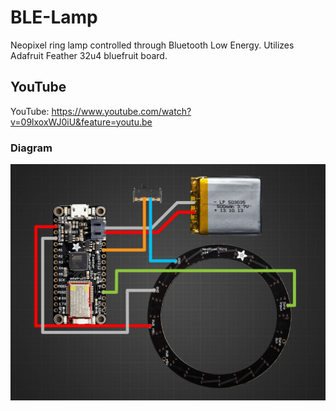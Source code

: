 # BLE-Lamp
Neopixel ring lamp controlled through Bluetooth Low Energy. Utilizes Adafruit Feather 32u4 bluefruit board.

## YouTube

YouTube: https://www.youtube.com/watch?v=09lxoxWJ0iU&feature=youtu.be

### Diagram

![Diagram](/circuit-diagram.jpg?raw=true "Diagram")
